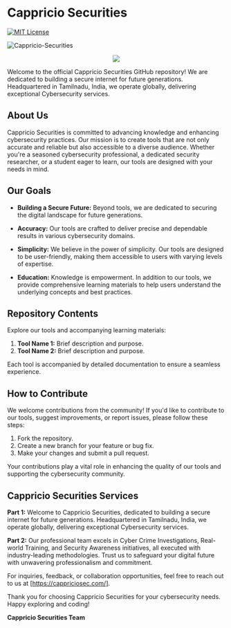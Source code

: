 # Cappricio Securities

[![MIT License](https://img.shields.io/badge/License-MIT-green.svg)](https://choosealicense.com/licenses/mit/)

<p align="left">
  <img src="https://komarev.com/ghpvc/?username=Cappricio-Securities&label=Profile%20views&color=0e75b6&style=flat" alt="Cappricio-Securities" />
</p>

<p align="center">
  <img src="CAPPRICIO SECURITIES.gif">
</p>


Welcome to the official Cappricio Securities GitHub repository! We are dedicated to building a secure internet for future generations. Headquartered in Tamilnadu, India, we operate globally, delivering exceptional Cybersecurity services.

## About Us

Cappricio Securities is committed to advancing knowledge and enhancing cybersecurity practices. Our mission is to create tools that are not only accurate and reliable but also accessible to a diverse audience. Whether you're a seasoned cybersecurity professional, a dedicated security researcher, or a student eager to learn, our tools are designed with your needs in mind.

## Our Goals

- **Building a Secure Future:** Beyond tools, we are dedicated to securing the digital landscape for future generations.

- **Accuracy:** Our tools are crafted to deliver precise and dependable results in various cybersecurity domains.

- **Simplicity:** We believe in the power of simplicity. Our tools are designed to be user-friendly, making them accessible to users with varying levels of expertise.

- **Education:** Knowledge is empowerment. In addition to our tools, we provide comprehensive learning materials to help users understand the underlying concepts and best practices.

## Repository Contents

Explore our tools and accompanying learning materials:

1. **Tool Name 1:** Brief description and purpose.
2. **Tool Name 2:** Brief description and purpose.
   <!-- Add more tools as needed -->
Each tool is accompanied by detailed documentation to ensure a seamless experience.

## How to Contribute

We welcome contributions from the community! If you'd like to contribute to our tools, suggest improvements, or report issues, please follow these steps:

1. Fork the repository.
2. Create a new branch for your feature or bug fix.
3. Make your changes and submit a pull request.

Your contributions play a vital role in enhancing the quality of our tools and supporting the cybersecurity community.

## Cappricio Securities Services

**Part 1:**
Welcome to Cappricio Securities, dedicated to building a secure internet for future generations. Headquartered in Tamilnadu, India, we operate globally, delivering exceptional Cybersecurity services.

**Part 2:**
Our professional team excels in Cyber Crime Investigations, Real-world Training, and Security Awareness initiatives, all executed with industry-leading methodologies. Trust us to safeguard your digital future with unwavering professionalism and commitment.

For inquiries, feedback, or collaboration opportunities, feel free to reach out to us at [https://cappriciosec.com/].

Thank you for choosing Cappricio Securities for your cybersecurity needs. Happy exploring and coding!

**Cappricio Securities Team**
